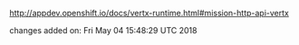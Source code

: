 http://appdev.openshift.io/docs/vertx-runtime.html#mission-http-api-vertx

 
 changes added on: Fri May 04 15:48:29 UTC 2018